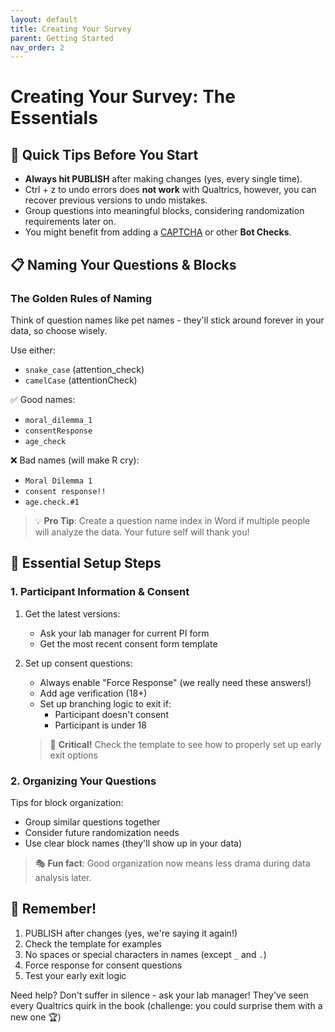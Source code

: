```yaml
---
layout: default
title: Creating Your Survey
parent: Getting Started
nav_order: 2
---
```


# Creating Your Survey: The Essentials 

## 🎯 Quick Tips Before You Start
- **Always hit PUBLISH** after making changes (yes, every single time).
- Ctrl + z to undo errors does **not work** with Qualtrics, however, you can recover previous versions to undo mistakes.
- Group questions into meaningful blocks, considering randomization requirements later on.	
- You might benefit from adding a [CAPTCHA](https://www.qualtrics.com/support/survey-platform/survey-module/editing-questions/question-types-guide/advanced/captcha-verification/) or other **Bot Checks**.

## 📋 Naming Your Questions & Blocks

### The Golden Rules of Naming
Think of question names like pet names - they'll stick around forever in your data, so choose wisely.

Use either:
- `snake_case` (attention_check)
- `camelCase` (attentionCheck)

✅ Good names:
- `moral_dilemma_1`
- `consentResponse`
- `age_check`

❌ Bad names (will make R cry):
- `Moral Dilemma 1`
- `consent response!!`
- `age.check.#1`

> 💡 **Pro Tip**: Create a question name index in Word if multiple people will analyze the data. Your future self will thank you!

## 🔑 Essential Setup Steps

### 1. Participant Information & Consent

1. Get the latest versions:
   - Ask your lab manager for current PI form
   - Get the most recent consent form template
   
2. Set up consent questions:
   - Always enable "Force Response" (we really need these answers!)
   - Add age verification (18+)
   - Set up branching logic to exit if:
     - Participant doesn't consent
     - Participant is under 18
   
   > 🚨 **Critical!** Check the template to see how to properly set up early exit options

### 2. Organizing Your Questions

Tips for block organization:
- Group similar questions together
- Consider future randomization needs
- Use clear block names (they'll show up in your data)

> 🎭 **Fun fact**: Good organization now means less drama during data analysis later.

## 📝 Remember!
1. PUBLISH after changes (yes, we're saying it again!)
2. Check the template for examples
3. No spaces or special characters in names (except `_` and `.`)
4. Force response for consent questions
5. Test your early exit logic

Need help? Don't suffer in silence - ask your lab manager! They've seen every Qualtrics quirk in the book (challenge: you could surprise them with a new one 🏆) 
